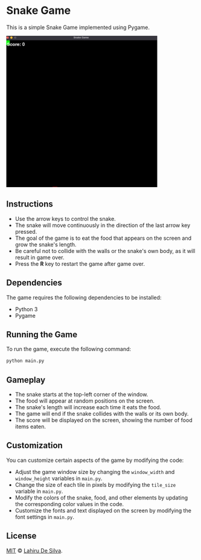 # Snake Game

This is a simple Snake Game implemented using Pygame.

<img src="assets/game_play.gif" alt="Gameplay" width="400" height="400">

## Instructions

- Use the arrow keys to control the snake.
- The snake will move continuously in the direction of the last arrow key pressed.
- The goal of the game is to eat the food that appears on the screen and grow the snake's length.
- Be careful not to collide with the walls or the snake's own body, as it will result in game over.
- Press the **R** key to restart the game after game over.

## Dependencies

The game requires the following dependencies to be installed:

- Python 3
- Pygame

## Running the Game

To run the game, execute the following command:

```sh
python main.py
```


## Gameplay

- The snake starts at the top-left corner of the window.
- The food will appear at random positions on the screen.
- The snake's length will increase each time it eats the food.
- The game will end if the snake collides with the walls or its own body.
- The score will be displayed on the screen, showing the number of food items eaten.

## Customization

You can customize certain aspects of the game by modifying the code:

- Adjust the game window size by changing the `window_width` and `window_height` variables in `main.py`.
- Change the size of each tile in pixels by modifying the `tile_size` variable in `main.py`.
- Modify the colors of the snake, food, and other elements by updating the corresponding color values in the code.
- Customize the fonts and text displayed on the screen by modifying the font settings in `main.py`.

## License

[MIT](./LICENSE) &copy; [Lahiru De Silva](https://github.com/lahirudsilva).

